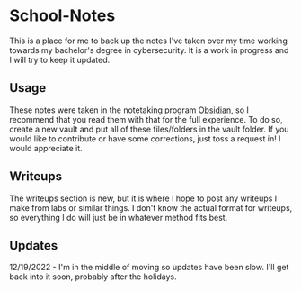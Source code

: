 # School-Notes
This is a place for me to back up the notes I've taken over my time working towards my bachelor's degree in cybersecurity. It is a work in progress and I will try to keep it updated.

## Usage
These notes were taken in the notetaking program [Obsidian](https://obsidian.md/), so I recommend that you read them with that for the full experience. To do so, create a new vault and put all of these files/folders in the vault folder. If you would like to contribute or have some corrections, just toss a request in! I would appreciate it.

## Writeups
The writeups section is new, but it is where I hope to post any writeups I make from labs or similar things. I don't know the actual format for writeups, so everything I do will just be in whatever method fits best.

## Updates
12/19/2022 - I'm in the middle of moving so updates have been slow. I'll get back into it soon, probably after the holidays.

